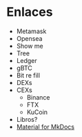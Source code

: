 # Enlaces 

- Metamask
- Opensea
- Show me
- Tree
- Ledger
- gBTC
- Bit re fill
- DEXs
- CEXs
  - Binance
  - FTX
  - KuCoin
- Libros?
- [Material for MkDocs](https://squidfunk.github.io/mkdocs-material/)